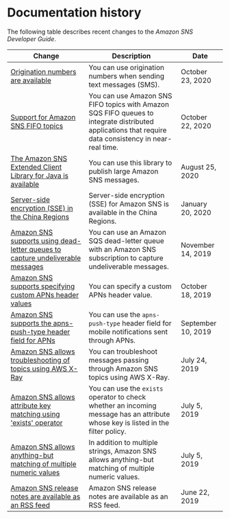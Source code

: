 # Documentation history<a name="sns-release-notes"></a>

The following table describes recent changes to the *Amazon SNS Developer Guide*\. 

| Change | Description | Date | 
| --- |--- |--- |
| [Origination numbers are available](https://docs.aws.amazon.com/sns/latest/dg/sms_publish-to-phone.html) | You can use origination numbers when sending text messages \(SMS\)\. | October 23, 2020 | 
| [Support for Amazon SNS FIFO topics](https://docs.aws.amazon.com/sns/latest/dg/sns-fifo-topics.html) | You can use Amazon SNS FIFO topics with Amazon SQS FIFO queues to integrate distributed applications that require data consistency in near\-real time\. | October 22, 2020 | 
| [The Amazon SNS Extended Client Library for Java is available](https://docs.aws.amazon.com/sns/latest/dg/large-message-payloads.html) | You can use this library to publish large Amazon SNS messages\. | August 25, 2020 | 
| [Server\-side encryption \(SSE\) in the China Regions](https://docs.aws.amazon.com/sns/latest/dg/chapter-security.html#sns-server-side-encryption) | Server\-side encryption \(SSE\) for Amazon SNS is available in the China Regions\. | January 20, 2020 | 
| [Amazon SNS supports using dead\-letter queues to capture undeliverable messages](https://docs.aws.amazon.com/sns/latest/dg/sns-dead-letter-queues.html) | You can use an Amazon SQS dead\-letter queue with an Amazon SNS subscription to capture undeliverable messages\. | November 14, 2019 | 
| [Amazon SNS supports specifying custom APNs header values](https://docs.aws.amazon.com/sns/latest/dg/sns-send-custom-platform-specific-payloads-mobile-devices.html#specify-custom-header-value) | You can specify a custom APNs header value\. | October 18, 2019 | 
| [Amazon SNS supports the apns\-push\-type header field for APNs](https://docs.aws.amazon.com/sns/latest/dg/sns-send-custom-platform-specific-payloads-mobile-devices.html) | You can use the `apns-push-type` header field for mobile notifications sent through APNs\. | September 10, 2019 | 
| [Amazon SNS allows troubleshooting of topics using AWS X\-Ray](https://docs.aws.amazon.com/sns/latest/dg/sns-troubleshooting-using-x-ray.html) | You can troubleshoot messages passing through Amazon SNS topics using AWS X\-Ray\. | July 24, 2019 | 
| [Amazon SNS allows attribute key matching using 'exists' operator](https://docs.aws.amazon.com/sns/latest/dg/sns-subscription-filter-policies.html#attribute-key-matching) | You can use the `exists` operator to check whether an incoming message has an attribute whose key is listed in the filter policy\. | July 5, 2019 | 
| [Amazon SNS allows anything\-but matching of multiple numeric values](https://docs.aws.amazon.com/sns/latest/dg/sns-subscription-filter-policies.html#numeric-anything-but-matching) | In addition to multiple strings, Amazon SNS allows anything\-but matching of multiple numeric values\. | July 5, 2019 | 
| [Amazon SNS release notes are available as an RSS feed](https://docs.aws.amazon.com/sns/latest/dg/sns-release-notes.html) | Amazon SNS release notes are available as an RSS feed\. | June 22, 2019 | 